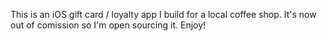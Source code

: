 This is an iOS gift card / loyalty app I build for a local coffee shop. It's now out of comission so I'm open sourcing it. Enjoy!
